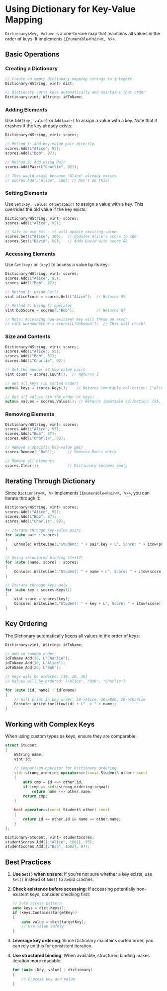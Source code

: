 # Using Dictionary for Key-Value Mapping

`Dictionary<Key, Value>` is a one-to-one map that maintains all values in the order of keys. It implements `IEnumerable<Pair<K, V>>`.

## Basic Operations

### Creating a Dictionary

```cpp
// Create an empty dictionary mapping strings to integers
Dictionary<WString, vint> dict;

// Dictionary sorts keys automatically and maintains that order
Dictionary<vint, WString> idToName;
```

### Adding Elements

Use `Add(key, value)` or `Add(pair)` to assign a value with a key. Note that it crashes if the key already exists:

```cpp
Dictionary<WString, vint> scores;

// Method 1: Add key-value pair directly
scores.Add(L"Alice", 95);
scores.Add(L"Bob", 87);

// Method 2: Add using Pair
scores.Add(Pair(L"Charlie", 92));

// This would crash because "Alice" already exists
// scores.Add(L"Alice", 100); // Don't do this!
```

### Setting Elements

Use `Set(key, value)` or `Set(pair)` to assign a value with a key. This overrides the old value if the key exists:

```cpp
Dictionary<WString, vint> scores;
scores.Add(L"Alice", 95);

// Safe to use Set - it will update existing value
scores.Set(L"Alice", 100);  // Updates Alice's score to 100
scores.Set(L"David", 88);   // Adds David with score 88
```

### Accessing Elements

Use `Get(key)` or `[key]` to access a value by its key:

```cpp
Dictionary<WString, vint> scores;
scores.Add(L"Alice", 95);
scores.Add(L"Bob", 87);

// Method 1: Using Get()
vint aliceScore = scores.Get(L"Alice");  // Returns 95

// Method 2: Using [] operator
vint bobScore = scores[L"Bob"];          // Returns 87

// Note: Accessing non-existent key will throw an error
// vint unknownScore = scores[L"Unknown"];  // This will crash!
```

### Size and Contents

```cpp
Dictionary<WString, vint> scores;
scores.Add(L"Alice", 95);
scores.Add(L"Bob", 87);
scores.Add(L"Charlie", 92);

// Get the number of key-value pairs
vint count = scores.Count();  // Returns 3

// Get all keys (in sorted order)
auto&& keys = scores.Keys();    // Returns immutable collection: ["Alice", "Bob", "Charlie"]

// Get all values (in the order of keys)
auto&& values = scores.Values(); // Returns immutable collection: [95, 87, 92]
```

### Removing Elements

```cpp
Dictionary<WString, vint> scores;
scores.Add(L"Alice", 95);
scores.Add(L"Bob", 87);
scores.Add(L"Charlie", 92);

// Remove a specific key-value pair
scores.Remove(L"Bob");      // Removes Bob's entry

// Remove all elements
scores.Clear();             // Dictionary becomes empty
```

## Iterating Through Dictionary

Since `Dictionary<K, V>` implements `IEnumerable<Pair<K, V>>`, you can iterate through it:

```cpp
Dictionary<WString, vint> scores;
scores.Add(L"Alice", 95);
scores.Add(L"Bob", 87);
scores.Add(L"Charlie", 92);

// Iterate through key-value pairs
for (auto pair : scores)
{
    Console::WriteLine(L"Student: " + pair.key + L", Score: " + itow(pair.value));
}

// Using structured binding (C++17)
for (auto [name, score] : scores)
{
    Console::WriteLine(L"Student: " + name + L", Score: " + itow(score));
}

// Iterate through keys only
for (auto key : scores.Keys())
{
    vint score = scores[key];
    Console::WriteLine(L"Student: " + key + L", Score: " + itow(score));
}
```

## Key Ordering

The Dictionary automatically keeps all values in the order of keys:

```cpp
Dictionary<vint, WString> idToName;

// Add in random order
idToName.Add(30, L"Charlie");
idToName.Add(10, L"Alice");
idToName.Add(20, L"Bob");

// Keys will be ordered: [10, 20, 30]
// Values will be ordered: ["Alice", "Bob", "Charlie"]

for (auto [id, name] : idToName)
{
    // Will print in key order: 10->Alice, 20->Bob, 30->Charlie
    Console::WriteLine(itow(id) + L" -> " + name);
}
```

## Working with Complex Keys

When using custom types as keys, ensure they are comparable:

```cpp
struct Student
{
    WString name;
    vint id;
    
    // Comparison operator for Dictionary ordering
    std::strong_ordering operator<=>(const Student& other) const
    {
        auto cmp = id <=> other.id;
        if (cmp == std::strong_ordering::equal)
            return name <=> other.name;
        return cmp;
    }
    
    bool operator==(const Student& other) const
    {
        return id == other.id && name == other.name;
    }
};

Dictionary<Student, vint> studentScores;
studentScores.Add({L"Alice", 1001}, 95);
studentScores.Add({L"Bob", 1002}, 87);
```

## Best Practices

1. **Use `Set()` when unsure**: If you're not sure whether a key exists, use `Set()` instead of `Add()` to avoid crashes.

2. **Check existence before accessing**: If accessing potentially non-existent keys, consider checking first:
   ```cpp
   // Safe access pattern
   auto keys = dict.Keys();
   if (keys.Contains(targetKey))
   {
       auto value = dict[targetKey];
       // Use value safely
   }
   ```

3. **Leverage key ordering**: Since Dictionary maintains sorted order, you can rely on this for consistent iteration.

4. **Use structured binding**: When available, structured binding makes iteration more readable:
   ```cpp
   for (auto [key, value] : dictionary)
   {
       // Process key and value
   }
   ```